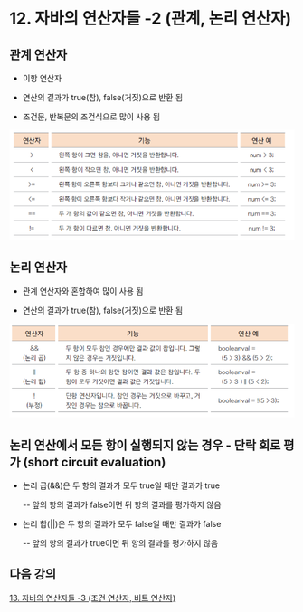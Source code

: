 # 12. 자바의 연산자들 -2 (관계, 논리 연산자)

## 관계 연산자

- 이항 연산자

- 연산의 결과가 true(참), false(거짓)으로 반환 됨

- 조건문, 반복문의 조건식으로 많이 사용 됨

![relation](./img/relation.png)



## 논리 연산자

- 관계 연산자와 혼합하여 많이 사용 됨

- 연산의 결과가 true(참), false(거짓)으로 반환 됨

![logical](./img/logical.png)


## 논리 연산에서 모든 항이 실행되지 않는 경우 - 단락 회로 평가 (short circuit evaluation)

- 논리 곱(&&)은 두 항의 결과가 모두 true일 때만 결과가 true

  -- 앞의 항의 결과가 false이면 뒤 항의 결과를 평가하지 않음

- 논리 합(||)은 두 항의 결과가 모두 false일 때만 결과가 false
   
  -- 앞의 항의 결과가 true이면 뒤 항의 결과를 평가하지 않음 


## 다음 강의 
[13. 자바의 연산자들 -3 (조건 연산자, 비트 연산자)](!https://gitlab.com/easyspubjava/javacoursework/-/blob/master/Chapter1/01-13/README.md)




